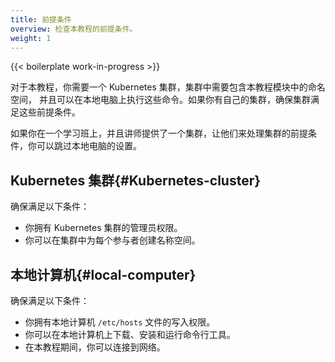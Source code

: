 ```yaml
---
title: 前提条件
overview: 检查本教程的前提条件。
weight: 1
---
```


{{< boilerplate work-in-progress >}}

对于本教程，你需要一个 Kubernetes 集群，集群中需要包含本教程模块中的命名空间，
并且可以在本地电脑上执行这些命令。如果你有自己的集群，确保集群满足这些前提条件。

如果你在一个学习班上，并且讲师提供了一个集群，让他们来处理集群的前提条件，你可以跳过本地电脑的设置。

## Kubernetes 集群{#Kubernetes-cluster}

确保满足以下条件：

- 你拥有 Kubernetes 集群的管理员权限。
- 你可以在集群中为每个参与者创建名称空间。

## 本地计算机{#local-computer}

确保满足以下条件：

- 你拥有本地计算机 `/etc/hosts` 文件的写入权限。
- 你可以在本地计算机上下载、安装和运行命令行工具。
- 在本教程期间，你可以连接到网络。
